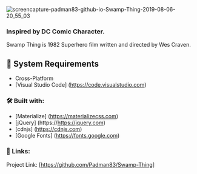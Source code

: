 ![screencapture-padman83-github-io-Swamp-Thing-2019-08-06-20_55_03](https://user-images.githubusercontent.com/45048950/62784319-d2057080-baf0-11e9-8e16-1824c477b4ea.png)


### Inspired by DC Comic Character. 

Swamp Thing is 1982 Superhero film written and directed by Wes Craven.

## 🧰 System Requirements

* Cross-Platform
* [Visual Studio Code] (https://code.visualstudio.com)

### 🛠️ Built with:

* [Materialize] (https://materializecss.com)
* [jQuery] (https://https://jquery.com)
* [cdnjs] (https://cdnjs.com)
* [Google Fonts] (https://fonts.google.com)

### 🔗 Links:

Project Link: [https://github.com/Padman83/Swamp-Thing]



